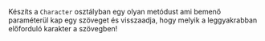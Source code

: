 Készíts a `Character` osztályban egy olyan metódust ami bemenő paraméterül kap egy szöveget és visszaadja, hogy melyik a leggyakrabban előforduló karakter a szövegben!